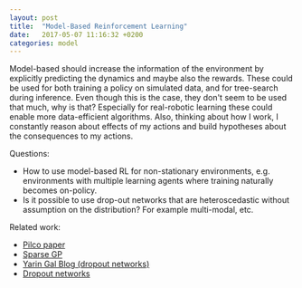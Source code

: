 ```yaml
---
layout: post
title:  "Model-Based Reinforcement Learning"
date:   2017-05-07 11:16:32 +0200
categories: model
---
```

Model-based should increase the information of the environment by explicitly
predicting the dynamics and maybe also the rewards. These could be used for
both training a policy on simulated data, and for tree-search during inference.
Even though this is the case, they don't seem to be used that much, why is that?
Especially for real-robotic learning these could enable more data-efficient
algorithms. Also, thinking about how I work, I constantly reason about effects
of my actions and build hypotheses about the consequences to my actions.

Questions:
- How to use model-based RL for non-stationary environments, e.g. environments
  with multiple learning agents where training naturally becomes on-policy.
- Is it possible to use drop-out networks that are heteroscedastic without
  assumption on the distribution? For example multi-modal, etc.

Related work:
- [Pilco paper][pilco]
- [Sparse GP][sparse-gp]
- [Yarin Gal Blog (dropout networks)][yarin-gal]
- [Dropout networks][dropout-bayesian]

[pilco]: http://mlg.eng.cam.ac.uk/pub/pdf/DeiRas11.pdf
[sparse-gp]: http://www.gatsby.ucl.ac.uk/~snelson/SPGP_up.pdf
[dropout-bayesian]: https://arxiv.org/abs/1506.02142
[yarin-gal]: http://mlg.eng.cam.ac.uk/yarin/blog.html
